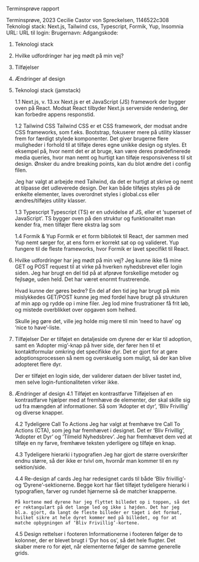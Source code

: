 Terminsprøve rapport

Terminsprøve, 2023
Cecilie Castor von Spreckelsen, 1146522c308
Teknologi stack: Next.js, Tailwind css, Typescript, Formik, Yup, Insomnia
URL:
URL til login:
Brugernavn:
Adgangskode:

1.  Teknologi stack
2.  Hvilke udfordringer har jeg mødt på min vej?
3.  Tilføjelser
4.  Ændringer af design

5.  Teknologi stack (jamstack)

    1.1 Next.js, v. 13.xx
    Next.js er et JavaScript (JS) framework der bygger oven på React. Modsat React tilbyder Next.js serverside rendering, der kan forbedre appens responstid.

    1.2 Tailwind CSS
    Tailwind CSS er et CSS framework, der modsat andre CSS frameworks, som f.eks. Bootstrap, fokuserer mere på utility klasser frem for færdigt stylede komponenter. Det giver brugerne flere muligheder i forhold til at tilføje deres egne unikke design og styles. Et eksempel på, hvor nemt det er at bruge, kan være deres prædefinerede media queries, hvor man nemt og hurtigt kan tilføje responsiveness til sit design. Ønsker du andre breaking points, kan du blot ændre det i config filen.

    Jeg har valgt at arbejde med Tailwind, da det er hurtigt at skrive og nemt at tilpasse det udleverede design. Der kan både tilføjes styles på de enkelte elementer, laves overordnet styles i global.css eller ændres/tilføjes utility klasser.

    1.3 Typescript
    Typescript (TS) er en udvidelse af JS, eller et ‘superset of JavaScript’. TS bygger oven på den struktur og funktionalitet man kender fra, men tilføjer flere ekstra lag som

    1.4 Formik & Yup
    Formik er et form bibliotek til React, der sammen med Yup nemt sørger for, at ens form er korrekt sat op og valideret. Yup fungere til de fleste frameworks, hvor Formik er lavet specifikt til React.

6.  Hvilke udfordringer har jeg mødt på min vej?
    Jeg kunne ikke få mine GET og POST request til at virke på hverken nyhedsbrevet eller login siden. Jeg har brugt en del tid på at afprøve forskellige metoder og fejlsøge, uden held. Det har været enormt frustrerende.

    Hvad kunne der gøres bedre?
    En del af den tid jeg har brugt på min mislykkedes GET/POST kunne jeg med fordel have brugt på strukturen af min app og rydde op i mine filer. Jeg lod mine frustrationer få frit løb, og mistede overblikket over opgaven som helhed.

    Skulle jeg gøre det, ville jeg holde mig mere til min ‘need to have’ og ‘nice to have’-liste.

7.  Tilføjelser
    Der er tilføjet en detaljeside om dyrene der er klar til adoption, samt en ‘Adopter mig’-knap på hver side, der fører hen til et kontaktformular omkring det specifikke dyr. Det er gjort for at gøre adoptionsprocessen så nem og overskuelig som muligt, så der kan blive adopteret flere dyr.

    Der er tilføjet en login side, der validerer dataen der bliver tastet ind, men selve login-funtionaliteten virker ikke.

8.  Ændringer af design
    4.1 Tilføjet en kontrastfarve
    Tilføjelsen af en kontrastfarve hjælper med at fremhæve de elementer, der skal skille sig ud fra mængden af informationer. Så som ‘Adopter et dyr’, ‘Bliv Frivillig’ og diverse knapper.

    4.2 Tydeligere Call To Actions
    Jeg har valgt at fremhæve tre Call To Actions (CTA), som jeg har fremhævet i designet. Det er ‘Bliv Frivillig’, ‘Adopter et Dyr’ og ‘Tilmeld Nyhedsbrev’. Jeg har fremhævet dem ved at tilføje en ny farve, fremhæve teksten yderligere og tilføje en knap.

    4.3 Tydeligere hierarki i typografien
    Jeg har gjort de større overskrifter endnu større, så der ikke er tvivl om, hvornår man kommer til en ny sektion/side.

    4.4 Re-design af cards
    Jeg har redesignet cards til både ‘Bliv frivillig’- og ‘Dyrene’-sektionerne. Begge kort har fået tilføjet tydeligere hierarki i typografien, farver og rundet hjørnerne så de matcher knapperne.

        På kortene med dyrene har jeg flyttet billedet op i toppen, så det er rektangulært på det lange led og ikke i højden. Det har jeg bl.a. gjort, da langt de fleste billeder er taget i det format, hvilket sikre at hele dyret kommer med på billedet, og for at matche opbygningen af ‘Bliv Frivillig’-kortene.

    4.5 Design rettelser i footeren
    Informationerne i footeren følger de to kolonner, der er blevet brugt i ‘Dyr hos os’, så det hele flugter. Det skaber mere ro for øjet, når elementerne følger de samme generelle grids.
